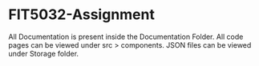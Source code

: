 # FIT5032-Assignment

All Documentation is present inside the Documentation Folder. 
All code pages can be viewed under src > components. 
JSON files can be viewed under Storage folder.

